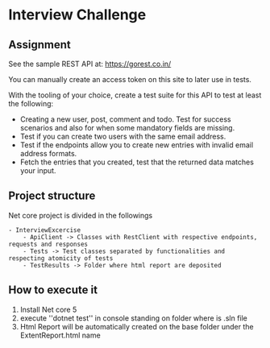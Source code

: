 # Interview Challenge

## Assignment

See the sample REST API at: https://gorest.co.in/ 

You can manually create an access token on this site to later use in tests.

With the tooling of your choice, create a test suite for this API to test at least the following:

- Creating a new user, post, comment and todo. Test for success scenarios and also for when some mandatory fields are missing.
- Test if you can create two users with the same email address.
- Test if the endpoints allow you to create new entries with invalid email address formats.
- Fetch the entries that you created, test that the returned data matches your input.

## Project structure

Net core project is divided in the followings

	- InterviewExcercise
		- ApiClient -> Classes with RestClient with respective endpoints, requests and responses
		- Tests -> Test classes separated by functionalities and respecting atomicity of tests
		- TestResults -> Folder where html report are deposited

## How to execute it 

 1. Install Net core 5
 2. execute ''dotnet test'' in console standing on folder where is .sln file
 3. Html Report will be automatically created on the base folder under the ExtentReport.html name